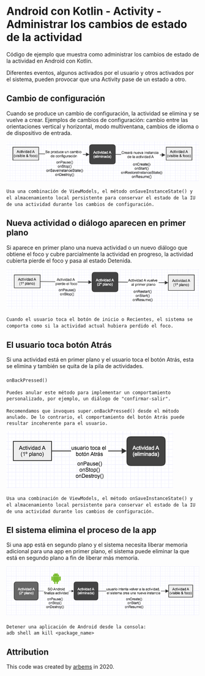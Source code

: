 # Android con Kotlin - Activity - Administrar los cambios de estado de la actividad

Código de ejemplo que muestra como administrar los cambios de estado de la actividad en Android con Kotlin.

Diferentes eventos, algunos activados por el usuario y otros activados por el sistema, pueden provocar que una Activity pase de un estado a otro.
      
## Cambio de configuración

Cuando se produce un cambio de configuración, la actividad se elimina y se vuelve a crear.
Ejemplos de cambios de configuración: cambio entre las orientaciones vertical y horizontal, modo multiventana, cambios de idioma o de dispositivo de entrada.

![Lifecycle Activity](https://github.com/arbems/Android-with-Kotlin-Activity/blob/master/activity-(manage-activity-status-changes)/0001.png)

`Usa una combinación de ViewModels, el método onSaveInstanceState() y el almacenamiento local persistente para conservar el estado de la IU de una actividad durante los cambios de configuración.`

## Nueva actividad o diálogo aparecen en primer plano

Si aparece en primer plano una nueva actividad o un nuevo diálogo que obtiene el foco y cubre parcialmente la actividad en progreso, la actividad cubierta pierde el foco y pasa al estado Detenida.

![Lifecycle Activity](https://github.com/arbems/Android-with-Kotlin-Activity/blob/master/activity-(manage-activity-status-changes)/0002.png)

`Cuando el usuario toca el botón de inicio o Recientes, el sistema se comporta como si la actividad actual hubiera perdido el foco.`

## El usuario toca botón Atrás

Si una actividad está en primer plano y el usuario toca el botón Atrás, esta se elimina y también se quita de la pila de actividades.

####
    onBackPressed()
    
    Puedes anular este método para implementar un comportamiento personalizado, por ejemplo, un diálogo de "confirmar-salir".
    
    Recomendamos que invoques super.onBackPressed() desde el método anulado. De lo contrario, el comportamiento del botón Atrás puede resultar incoherente para el usuario.

![Lifecycle Activity](https://github.com/arbems/Android-with-Kotlin-Activity/blob/master/activity-(manage-activity-status-changes)/0003.png)

`Usa una combinación de ViewModels, el método onSaveInstanceState() y el almacenamiento local persistente para conservar el estado de la IU de una actividad durante los cambios de configuración.`

## El sistema elimina el proceso de la app

Si una app está en segundo plano y el sistema necesita liberar memoria adicional para una app en primer plano, el sistema puede eliminar la que está en segundo plano a fin de liberar más memoria.

![Lifecycle Activity](https://github.com/arbems/Android-with-Kotlin-Activity/blob/master/activity-(manage-activity-status-changes)/0004.png)

####
    Detener una aplicación de Android desde la consola:
    adb shell am kill <package_name>

## Attribution

This code was created by [arbems](https://github.com/arbems) in 2020.